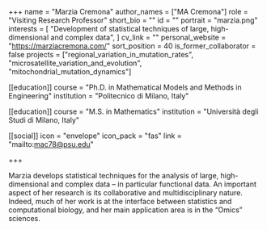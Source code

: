 +++
name = "Marzia Cremona"
author_names = ["MA Cremona"]
role = "Visiting Research Professor"
short_bio = ""
id = ""
portrait = "marzia.png"
interests = [
  "Development of statistical techniques of large, high-dimensional and complex data",
]
cv_link = ""
personal_website = "https://marziacremona.com/"
sort_position = 40
is_former_collaborator = false
projects = ["regional_variation_in_mutation_rates", "microsatellite_variation_and_evolution", "mitochondrial_mutation_dynamics"]

[[education]]
  course = "Ph.D. in Mathematical Models and Methods in Engineering"
  institution = "Politecnico di Milano, Italy"

[[education]]
  course = "M.S. in Mathematics"
  institution = "Università degli Studi di Milano, Italy"

[[social]]
    icon = "envelope"
    icon_pack = "fas"
    link = "mailto:mac78@psu.edu"

+++

Marzia develops statistical techniques for the analysis of large, high-dimensional and complex data – in particular functional data. An important aspect of her research is its collaborative and multidisciplinary nature. Indeed, much of her work is at the interface between statistics and computational biology, and her main application area is in the “Omics” sciences.
